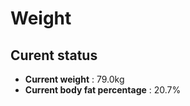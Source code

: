 # Weight

## Curent status
- **Current weight** : 79.0kg
- **Current body fat percentage** : 20.7%


